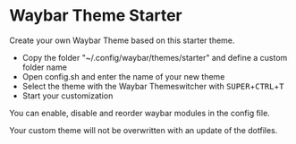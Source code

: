 # Waybar Theme Starter

Create your own Waybar Theme based on this starter theme.

- Copy the folder "~/.config/waybar/themes/starter" and define a custom folder name
- Open config.sh and enter the name of your new theme
- Select the theme with the Waybar Themeswitcher with <kbd>SUPER</kbd>+<kbd>CTRL</kbd>+<kbd>T</kbd>
- Start your customization

You can enable, disable and reorder waybar modules in the config file.

Your custom theme will not be overwritten with an update of the dotfiles.
